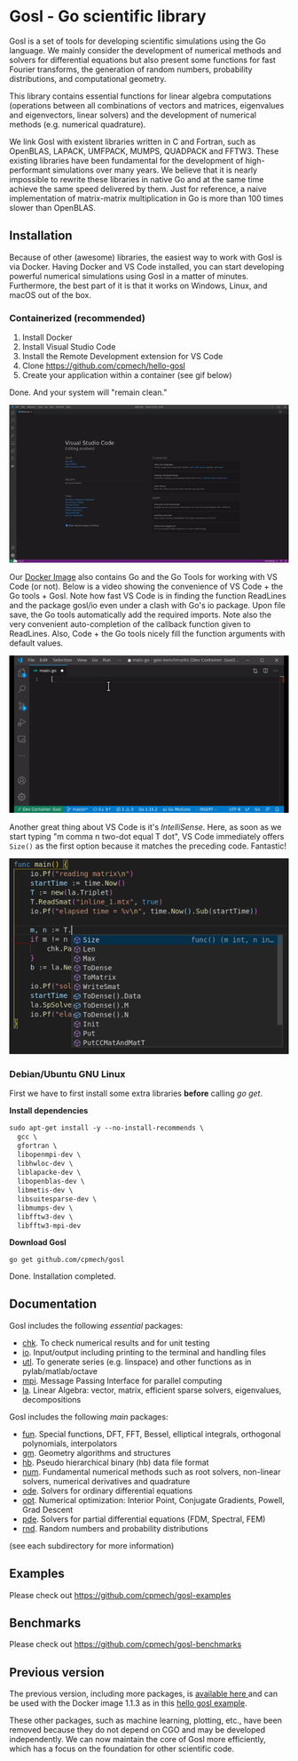 # Gosl - Go scientific library

Gosl is a set of tools for developing scientific simulations using the Go language. We mainly consider the development of numerical methods and solvers for differential equations but also present some functions for fast Fourier transforms, the generation of random numbers, probability distributions, and computational geometry.

This library contains essential functions for linear algebra computations (operations between all combinations of vectors and matrices, eigenvalues and eigenvectors, linear solvers) and the development of numerical methods (e.g. numerical quadrature).

We link Gosl with existent libraries written in C and Fortran, such as OpenBLAS, LAPACK, UMFPACK, MUMPS, QUADPACK and FFTW3. These existing libraries have been fundamental for the development of high-performant simulations over many years. We believe that it is nearly impossible to rewrite these libraries in native Go and at the same time achieve the same speed delivered by them. Just for reference, a naive implementation of matrix-matrix multiplication in Go is more than 100 times slower than OpenBLAS.

## Installation

Because of other (awesome) libraries, the easiest way to work with Gosl is via Docker. Having Docker and VS Code installed, you can start developing powerful numerical simulations using Gosl in a matter of minutes. Furthermore, the best part of it is that it works on Windows, Linux, and macOS out of the box.

### Containerized (recommended)

1. Install Docker
2. Install Visual Studio Code
3. Install the Remote Development extension for VS Code
4. Clone https://github.com/cpmech/hello-gosl
5. Create your application within a container (see gif below)

Done. And your system will "remain clean."

![](zdocs/vscode-open-in-container.gif)

Our [Docker Image](https://hub.docker.com/repository/docker/gosl/gosl) also contains Go and the Go Tools for working with VS Code (or not). Below is a video showing the convenience of VS Code + the Go tools + Gosl. Note how fast VS Code is in finding the function ReadLines and the package gosl/io even under a clash with Go's io package. Upon file save, the Go tools automatically add the required imports. Note also the very convenient auto-completion of the callback function given to ReadLines. Also, Code + the Go tools nicely fill the function arguments with default values.

![](zdocs/vscode-gosl-01.gif)

Another great thing about VS Code is it's _IntelliSense_. Here, as soon as we start typing "m comma n two-dot equal T dot", VS Code immediately offers `Size()` as the first option because it matches the preceding code. Fantastic!

![](zdocs/vscode-intellisense-01.png)

### Debian/Ubuntu GNU Linux

First we have to first install some extra libraries **before** calling _go get_.

**Install dependencies**

```
sudo apt-get install -y --no-install-recommends \
  gcc \
  gfortran \
  libopenmpi-dev \
  libhwloc-dev \
  liblapacke-dev \
  libopenblas-dev \
  libmetis-dev \
  libsuitesparse-dev \
  libmumps-dev \
  libfftw3-dev \
  libfftw3-mpi-dev
```

**Download Gosl**

```
go get github.com/cpmech/gosl
```

Done. Installation completed.

## Documentation

Gosl includes the following _essential_ packages:

- [chk](https://github.com/cpmech/gosl/tree/master/chk). To check numerical results and for unit testing
- [io](https://github.com/cpmech/gosl/tree/master/io). Input/output including printing to the terminal and handling files
- [utl](https://github.com/cpmech/gosl/tree/master/utl). To generate series (e.g. linspace) and other functions as in pylab/matlab/octave
- [mpi](https://github.com/cpmech/gosl/tree/master/mpi). Message Passing Interface for parallel computing
- [la](https://github.com/cpmech/gosl/tree/master/la). Linear Algebra: vector, matrix, efficient sparse solvers, eigenvalues, decompositions

Gosl includes the following _main_ packages:

- [fun](https://github.com/cpmech/gosl/tree/master/fun). Special functions, DFT, FFT, Bessel, elliptical integrals, orthogonal polynomials, interpolators
- [gm](https://github.com/cpmech/gosl/tree/master/gm). Geometry algorithms and structures
- [hb](https://github.com/cpmech/gosl/tree/master/hb). Pseudo hierarchical binary (hb) data file format
- [num](https://github.com/cpmech/gosl/tree/master/num). Fundamental numerical methods such as root solvers, non-linear solvers, numerical derivatives and quadrature
- [ode](https://github.com/cpmech/gosl/tree/master/ode). Solvers for ordinary differential equations
- [opt](https://github.com/cpmech/gosl/tree/master/opt). Numerical optimization: Interior Point, Conjugate Gradients, Powell, Grad Descent
- [pde](https://github.com/cpmech/gosl/tree/master/pde). Solvers for partial differential equations (FDM, Spectral, FEM)
- [rnd](https://github.com/cpmech/gosl/tree/master/rnd). Random numbers and probability distributions

(see each subdirectory for more information)

## Examples

Please check out https://github.com/cpmech/gosl-examples

## Benchmarks

Please check out https://github.com/cpmech/gosl-benchmarks

## Previous version

The previous version, including more packages, is [available here ](https://github.com/cpmech/gosl/tree/stable-1.1.3) and can be used with the Docker image 1.1.3 as in this [hello gosl example](https://github.com/cpmech/hello-gosl-old-1.1.3).

These other packages, such as machine learning, plotting, etc., have been removed because they do not depend on CGO and may be developed independently. We can now maintain the core of Gosl more efficiently, which has a focus on the foundation for other scientific code.
